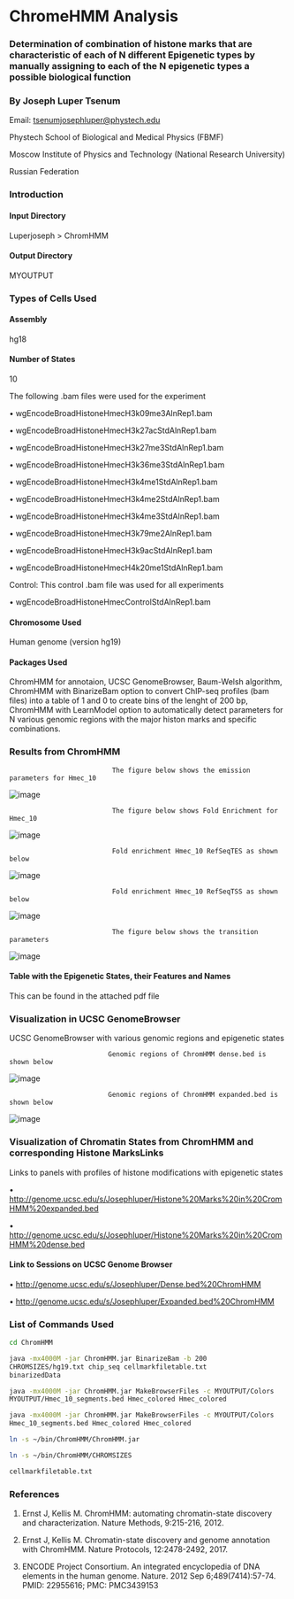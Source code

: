 # ChromeHMM Analysis

### Determination of combination of histone marks that are characteristic of each of N different Epigenetic types by manually assigning to each of the N epigenetic types a possible biological function

### By Joseph Luper Tsenum

Email: tsenumjosephluper@phystech.edu

Phystech School of Biological and Medical Physics (FBMF)

Moscow Institute of Physics and Technology (National Research University)

Russian Federation


### Introduction

#### Input Directory

Luperjoseph > ChromHMM

#### Output Directory 

MYOUTPUT

### Types of Cells Used

#### Assembly

hg18

#### Number of States

10

The following .bam files were used for the experiment

• wgEncodeBroadHistoneHmecH3k09me3AlnRep1.bam

• wgEncodeBroadHistoneHmecH3k27acStdAlnRep1.bam

• wgEncodeBroadHistoneHmecH3k27me3StdAlnRep1.bam

• wgEncodeBroadHistoneHmecH3k36me3StdAlnRep1.bam

• wgEncodeBroadHistoneHmecH3k4me1StdAlnRep1.bam

• wgEncodeBroadHistoneHmecH3k4me2StdAlnRep1.bam

• wgEncodeBroadHistoneHmecH3k4me3StdAlnRep1.bam

• wgEncodeBroadHistoneHmecH3k79me2AlnRep1.bam

• wgEncodeBroadHistoneHmecH3k9acStdAlnRep1.bam

• wgEncodeBroadHistoneHmecH4k20me1StdAlnRep1.bam

Control: This control .bam file was used for all experiments

• wgEncodeBroadHistoneHmecControlStdAlnRep1.bam

#### Chromosome Used

Human genome (version hg19)

#### Packages Used

ChromHMM for annotaion, UCSC GenomeBrowser, Baum-Welsh algorithm, ChromHMM with BinarizeBam option to convert ChIP-seq profiles (bam files) into a table of 1 and 0 to create bins of the lenght of 200 bp, ChromHMM with LearnModel option to automatically detect parameters for N various genomic regions with the major histon marks and specific combinations.

### Results from ChromHMM

                              The figure below shows the emission parameters for Hmec_10
                          
![image](https://user-images.githubusercontent.com/58364462/208551815-4abf4629-511f-44fc-aad1-685e1bb3fd44.png)


                              The figure below shows Fold Enrichment for Hmec_10
                              
![image](https://user-images.githubusercontent.com/58364462/208552076-6345e433-e0bd-44ab-b973-1e3d8108260c.png)


                              Fold enrichment Hmec_10 RefSeqTES as shown below
                              
![image](https://user-images.githubusercontent.com/58364462/208552353-ff5317d2-dc9e-48df-8dc8-b6240b7634f5.png)


                              Fold enrichment Hmec_10 RefSeqTSS as shown below
                              
![image](https://user-images.githubusercontent.com/58364462/208552562-ed285280-fdd9-4b50-a531-bf05c1229ca0.png)


                              The figure below shows the transition parameters
                              
![image](https://user-images.githubusercontent.com/58364462/208552670-b85f0d40-15d4-4874-b3c5-b907269b3907.png)


#### Table with the Epigenetic States, their Features and Names

This can be found in the attached pdf file


### Visualization in UCSC GenomeBrowser

UCSC GenomeBrowser with various genomic regions and epigenetic states
   
                             Genomic regions of ChromHMM dense.bed is shown below
                             
![image](https://user-images.githubusercontent.com/58364462/208553090-471fe7be-cd14-4469-b915-469d6d007c66.png)


                             Genomic regions of ChromHMM expanded.bed is shown below
                             
![image](https://user-images.githubusercontent.com/58364462/208553231-fc7deb45-7a61-42aa-b455-45630b78aaad.png)


### Visualization of Chromatin States from ChromHMM and corresponding Histone MarksLinks

Links to panels with profiles of histone modifications with epigenetic states

• http://genome.ucsc.edu/s/Josephluper/Histone%20Marks%20in%20CromHMM%20expanded.bed

• http://genome.ucsc.edu/s/Josephluper/Histone%20Marks%20in%20CromHMM%20dense.bed


#### Link to Sessions on UCSC Genome Browser

• http://genome.ucsc.edu/s/Josephluper/Dense.bed%20ChromHMM

• http://genome.ucsc.edu/s/Josephluper/Expanded.bed%20ChromHMM


### List of Commands Used

```bash
cd ChromHMM
```

```bash
java -mx4000M -jar ChromHMM.jar BinarizeBam -b 200
CHROMSIZES/hg19.txt chip_seq cellmarkfiletable.txt
binarizedData
```

```bash
java -mx4000M -jar ChromHMM.jar MakeBrowserFiles -c MYOUTPUT/Colors
MYOUTPUT/Hmec_10_segments.bed Hmec_colored Hmec_colored
```

```bash
java -mx4000M -jar ChromHMM.jar MakeBrowserFiles -c MYOUTPUT/Colors
Hmec_10_segments.bed Hmec_colored Hmec_colored
```

```bash
ln -s ~/bin/ChromHMM/ChromHMM.jar
```

```bash
ln -s ~/bin/ChromHMM/CHROMSIZES
```

```bash
cellmarkfiletable.txt
```

### References

1. Ernst J, Kellis M. ChromHMM: automating chromatin-state discovery and characterization. Nature Methods, 9:215-216, 2012.

2. Ernst J, Kellis M. Chromatin-state discovery and genome annotation with ChromHMM. Nature Protocols, 12:2478-2492, 2017.

3. ENCODE Project Consortium. An integrated encyclopedia of DNA elements in the human genome. Nature. 2012 Sep 6;489(7414):57-74. PMID: 22955616; PMC: PMC3439153

